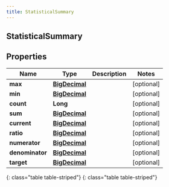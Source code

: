 ```yaml
---
title: StatisticalSummary
---
```

## StatisticalSummary


## Properties

| Name | Type | Description | Notes |
| ------------ | ------------- | ------------- | ------------- |
| **max** | [**BigDecimal**](BigDecimal.html) |  |  [optional] |
| **min** | [**BigDecimal**](BigDecimal.html) |  |  [optional] |
| **count** | **Long** |  |  [optional] |
| **sum** | [**BigDecimal**](BigDecimal.html) |  |  [optional] |
| **current** | [**BigDecimal**](BigDecimal.html) |  |  [optional] |
| **ratio** | [**BigDecimal**](BigDecimal.html) |  |  [optional] |
| **numerator** | [**BigDecimal**](BigDecimal.html) |  |  [optional] |
| **denominator** | [**BigDecimal**](BigDecimal.html) |  |  [optional] |
| **target** | [**BigDecimal**](BigDecimal.html) |  |  [optional] |
{: class="table table-striped"}
{: class="table table-striped"}


